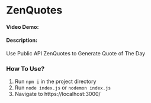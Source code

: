 # ZenQuotes

#### Video Demo:  [<URL HERE>](https://youtu.be/D_6RODvmiGM)

#### Description: 
Use Public API ZenQuotes to Generate Quote of The Day

### How To Use?
1. Run ```npm i``` in the project directory
2. Run ```node index.js``` or ```nodemon index.js```
3. Navigate to https://localhost:3000/
